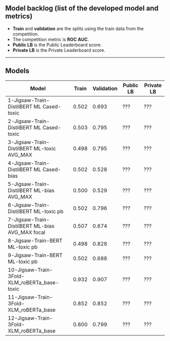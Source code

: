 ## Model backlog (list of the developed model and metrics)
- **Train** and **validation** are the splits using the train data from the competition.
- The competition metric is **ROC AUC**.
- **Public LB** is the Public Leaderboard score.
- **Private LB** is the Private Leaderboard score.

---

## Models

|Model|Train|Validation|Public LB|Private LB|
|-----|-----|----------|---------|----------|
| 1-Jigsaw-Train-DistilBERT ML Cased-toxic | 0.502 | 0.693 | ??? | ??? |
| 2-Jigsaw-Train-DistilBERT ML Cased-toxic | 0.503 | 0.795 | ??? | ??? |
| 3-Jigsaw-Train-DistilBERT ML-toxic AVG_MAX | 0.498 | 0.795 | ??? | ??? |
| 4-Jigsaw-Train-DistilBERT ML Cased-bias | 0.502 | 0.528 | ??? | ??? |
| 5-Jigsaw-Train-DistilBERT ML-bias AVG_MAX | 0.500 | 0.529 | ??? | ??? |
| 6-Jigsaw-Train-DistilBERT ML-toxic pb | 0.502 | 0.796 | ??? | ??? |
| 7-Jigsaw-Train-DistilBERT ML-bias AVG_MAX focal | 0.507 | 0.674 | ??? | ??? |
| 8-Jigsaw-Train-BERT ML-toxic pb | 0.498 | 0.828 | ??? | ??? |
| 9-Jigsaw-Train-BERT ML-toxic pb | 0.502 | 0.688 | ??? | ??? |
| 10-Jigsaw-Train-3Fold-XLM_roBERTa_base-toxic | 0.932 | 0.907 | ??? | ??? |
| 11-Jigsaw-Train-3Fold-XLM_roBERTa_base | 0.852 | 0.852 | ??? | ??? |
| 12-Jigsaw-Train-3Fold-XLM_roBERTa_base | 0.800 | 0.799 | ??? | ??? |

